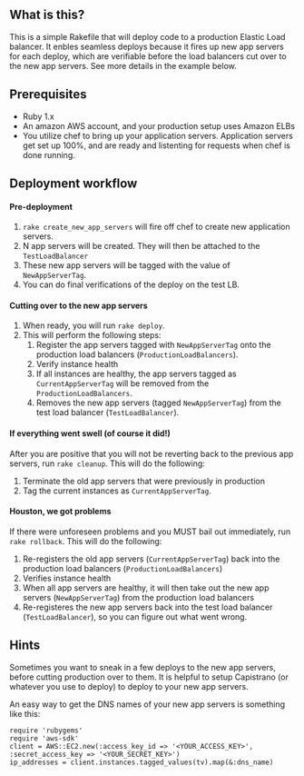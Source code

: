 ## What is this?

This is a simple Rakefile that will deploy code to a production Elastic Load balancer.   It enbles seamless deploys because it fires up new app servers for each deploy,
which are verifiable before the load balancers cut over to the new app servers.  See more details in the example below.

## Prerequisites


*   Ruby 1.x
*   An amazon AWS account, and your production setup uses Amazon ELBs
*   You utilize chef to bring up your application servers.  Application servers get set up 100%, and are ready and listenting for requests when chef is done running.

## Deployment workflow

#### Pre-deployment

1.  `rake create_new_app_servers` will fire off chef to create new application servers.  
2.  N app servers will be created.  They will then be attached to the `TestLoadBalancer`
2.  These new app servers will be tagged with the value of `NewAppServerTag`.
3.  You can do final verifications of the deploy on the test LB.

#### Cutting over to the new app servers

1.  When ready, you will run `rake deploy`.
2.  This will perform the following steps:
    1.  Register the app servers tagged with `NewAppServerTag` onto the production load balancers (`ProductionLoadBalancers`).
    2.  Verify instance health
    3.  If all instances are healthy, the app servers tagged as `CurrentAppServerTag` will be removed from the `ProductionLoadBalancers`.
    4.  Removes the new app servers (tagged `NewAppServerTag`) from the test load balancer (`TestLoadBalancer`).

#### If everything went swell (of course it did!)

After you are positive that you will not be reverting back to the previous app servers, run `rake cleanup`.  This will do the following:

1.  Terminate the old app servers that were previously in production
2.  Tag the current instances as `CurrentAppServerTag`.


#### Houston, we got problems

If there were unforeseen problems and you MUST bail out immediately, run `rake rollback`.  This will do the following:

1.  Re-registers the old app servers (`CurrentAppServerTag`) back into the production load balancers (`ProductionLoadBalancers`)
2.  Verifies instance health
3.  When all app servers are healthy, it will then take out the new app servers (`NewAppServerTag`) from the production load balancers 
4.  Re-registeres the new app servers back into the test load balancer (`TestLoadBalancer`), so you can figure out what went wrong.


## Hints

Sometimes you want to sneak in a few deploys to the new app servers, before cutting production over to them.  It is helpful to setup Capistrano (or whatever you use to
deploy) to deploy to your new app servers.  

An easy way to get the DNS names of your new app servers is something like this:

    require 'rubygems'
    require 'aws-sdk'
    client = AWS::EC2.new(:access_key_id => '<YOUR_ACCESS_KEY>', :secret_access_key => '<YOUR_SECRET_KEY>')
    ip_addresses = client.instances.tagged_values(tv).map(&:dns_name)
